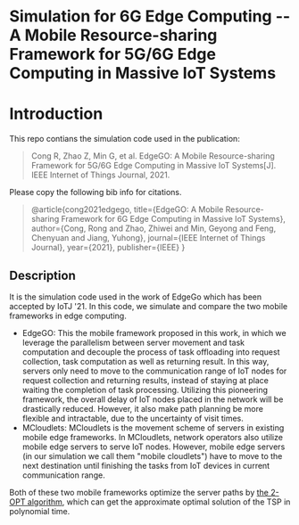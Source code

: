 # Simulation for 6G Edge Computing -- A Mobile Resource-sharing Framework for 5G/6G Edge Computing in Massive IoT Systems

# Introduction
This repo contians the simulation code used in the publication:
> Cong R, Zhao Z, Min G, et al. EdgeGO: A Mobile Resource-sharing Framework for 5G/6G Edge Computing in Massive IoT Systems[J]. IEEE Internet of Things Journal, 2021.

Please copy the following bib info for citations.

> @article{cong2021edgego,
  title={EdgeGO: A Mobile Resource-sharing Framework for 6G Edge Computing in Massive IoT Systems},
  author={Cong, Rong and Zhao, Zhiwei and Min, Geyong and Feng, Chenyuan and Jiang, Yuhong},
  journal={IEEE Internet of Things Journal},
  year={2021},
  publisher={IEEE}
}

## Description
It is the simulation code used in the work of EdgeGo which has been accepted by IoTJ '21. In this code, we simulate and compare the two mobile frameworks in edge computing.
* EdgeGO:
  This the mobile framework proposed in this work, in which we leverage the parallelism between server movement and task computation and decouple the process of task offloading into request collection, task computation as well as returning result. In this way, servers only need to move to the communication range of IoT nodes for request collection and returning results, instead of staying at place waiting the completion of task processing. Utilizing this pioneering framework, the overall delay of IoT nodes placed in the network will be drastically reduced. However, it also make path planning be more flexible and intractable, due to the uncertainty of visit times.
* MCloudlets:
  MCloudlets is the movement scheme of servers in existing mobile edge frameworks. In MCloudlets, network operators also utilize mobile edge servers to serve IoT nodes. However, mobile edge servers (in our simulation we call them "mobile cloudlets") have to move to the next destination until finishing the tasks from IoT devices in current communication range.

Both of these two mobile frameworks optimize the server paths by [the 2-OPT algorithm](https://en.wikipedia.org/wiki/2-opt), which can get the approximate optimal solution of the TSP in polynomial time.

  
